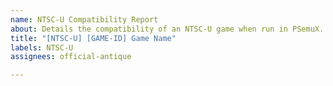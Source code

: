 ```yaml
---
name: NTSC-U Compatibility Report
about: Details the compatibility of an NTSC-U game when run in PSemuX.
title: "[NTSC-U] [GAME-ID] Game Name"
labels: NTSC-U
assignees: official-antique

---
```



